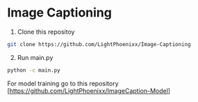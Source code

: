 # Image Captioning

1. Clone this repositoy
```bash
git clone https://github.com/LightPhoenixx/Image-Captioning
``` 
2. Run main.py
```bash
python -c main.py
```

For model training go to this repository
[https://github.com/LightPhoenixx/ImageCaption-Model]
